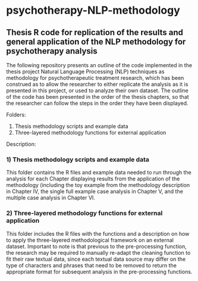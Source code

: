 # psychotherapy-NLP-methodology

## Thesis R code for replication of the results and general application of the NLP methodology for psychotherapy analysis

The following repository presents an outline of the code implemented in the thesis project Natural Language Processing (NLP) techniques as methodology for psychotherapeutic treatment research, which has been construed as to allow the researcher to either replicate the analysis as it is presented in this project, or used to analyze their own dataset. The outline of the code has been presented in the order of the thesis chapters, so that the researcher can follow the steps in the order they have been displayed. 

Folders:
1) Thesis methodology scripts and example data
2) Three-layered methodology functions for external application

Description:

### 1) Thesis methodology scripts and example data

This folder contains the R files and example data needed to run through the analysis for each Chapter displaying results from the application of the methodology (including the toy example from the methodology description in Chapter IV, the single full example case analysis in Chapter V, and the multiple case analysis in Chapter VI.

### 2) Three-layered methodology functions for external application

This folder includes the R files with the functions and a description on how to apply the three-layered methodological framework on an external dataset. Important to note is that previous to the pre-processing function, the research may be required to manually re-adapt the cleaning function to fit their raw textual data, since each textual data source may differ on the type of characters and phrases that need to be removed to return the appropriate format for subsequent analysis in the pre-processing functions.

